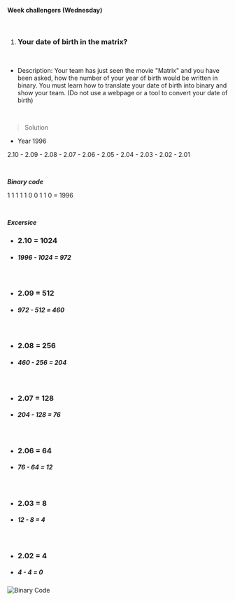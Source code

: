 **Week challengers (Wednesday)**

<br>

1. ### Your date of birth in the matrix?
<br>

- Description: Your team has just seen the movie "Matrix" and you have been asked, how the number of your year of birth would be written in binary. You must learn how to translate your date of birth into binary and show your team. (Do not use a webpage or a tool to convert your date of birth)

<br>

>Solution

- Year 1996

2.10 - 2.09 - 2.08 - 2.07 - 2.06 - 2.05 - 2.04 - 2.03 - 2.02 - 2.01

<br>

***Binary code***

  1 1 1 1 1 0 0 1 1 0 = 1996

<br>

***Excersice***


- ### 2.10 = 1024 
- ##### 1996 - 1024 = 972

<br>

- ### 2.09 = 512
- ##### 972 - 512 = 460

<br>

- ### 2.08 = 256
- ##### 460 - 256 = 204

<br>

- ### 2.07 = 128
- ##### 204 - 128 = 76

<br>

- ### 2.06 = 64
- ##### 76 - 64 = 12

<br>

- ### 2.03 = 8
- ##### 12 - 8 = 4

<br>

- ### 2.02 = 4
- ##### 4 - 4 = 0

![Binary Code]()
